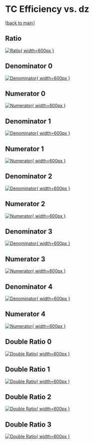 # TC Efficiency vs. dz

[[back to main](./)]



## Ratio

[![Ratio](../mtv/var/TC_base_13_0_eff_dz.png){ width=600px }](../mtv/var/TC_base_13_0_eff_dz.pdf)

## Denominator 0

[![Denominator](../mtv/den/TC_base_13_0_eff_dz_den0.png){ width=600px }](../mtv/den/TC_base_13_0_eff_dz_den0.pdf)

## Numerator 0

[![Numerator](../mtv/num/TC_base_13_0_eff_dz_num0.png){ width=600px }](../mtv/num/TC_base_13_0_eff_dz_num0.pdf)

## Denominator 1

[![Denominator](../mtv/den/TC_base_13_0_eff_dz_den1.png){ width=600px }](../mtv/den/TC_base_13_0_eff_dz_den1.pdf)

## Numerator 1

[![Numerator](../mtv/num/TC_base_13_0_eff_dz_num1.png){ width=600px }](../mtv/num/TC_base_13_0_eff_dz_num1.pdf)

## Denominator 2

[![Denominator](../mtv/den/TC_base_13_0_eff_dz_den2.png){ width=600px }](../mtv/den/TC_base_13_0_eff_dz_den2.pdf)

## Numerator 2

[![Numerator](../mtv/num/TC_base_13_0_eff_dz_num2.png){ width=600px }](../mtv/num/TC_base_13_0_eff_dz_num2.pdf)

## Denominator 3

[![Denominator](../mtv/den/TC_base_13_0_eff_dz_den3.png){ width=600px }](../mtv/den/TC_base_13_0_eff_dz_den3.pdf)

## Numerator 3

[![Numerator](../mtv/num/TC_base_13_0_eff_dz_num3.png){ width=600px }](../mtv/num/TC_base_13_0_eff_dz_num3.pdf)

## Denominator 4

[![Denominator](../mtv/den/TC_base_13_0_eff_dz_den4.png){ width=600px }](../mtv/den/TC_base_13_0_eff_dz_den4.pdf)

## Numerator 4

[![Numerator](../mtv/num/TC_base_13_0_eff_dz_num4.png){ width=600px }](../mtv/num/TC_base_13_0_eff_dz_num4.pdf)

## Double Ratio 0

[![Double Ratio](../mtv/ratio/TC_base_13_0_eff_dz_ratio0.png){ width=600px }](../mtv/ratio/TC_base_13_0_eff_dz_ratio0.pdf)

## Double Ratio 1

[![Double Ratio](../mtv/ratio/TC_base_13_0_eff_dz_ratio1.png){ width=600px }](../mtv/ratio/TC_base_13_0_eff_dz_ratio1.pdf)

## Double Ratio 2

[![Double Ratio](../mtv/ratio/TC_base_13_0_eff_dz_ratio2.png){ width=600px }](../mtv/ratio/TC_base_13_0_eff_dz_ratio2.pdf)

## Double Ratio 3

[![Double Ratio](../mtv/ratio/TC_base_13_0_eff_dz_ratio3.png){ width=600px }](../mtv/ratio/TC_base_13_0_eff_dz_ratio3.pdf)

